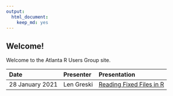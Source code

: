 ```yaml
---
output: 
  html_document: 
    keep_md: yes
---
```




## Welcome!

Welcome to the Atlanta R Users Group site. 

|Date|Presenter|Presentation|
|:---------|:---|:---- |
|28 January 2021|Len Greski|[Reading Fixed Files in R](https://bit.ly/2ZgadgR)|




